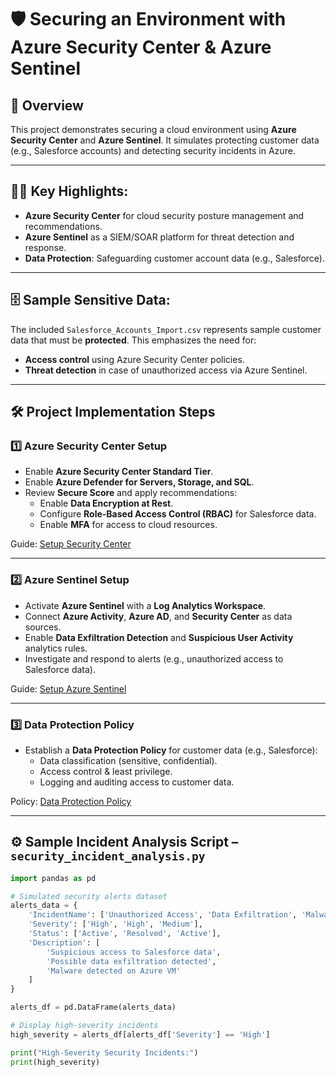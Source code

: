 # 🛡️ Securing an Environment with Azure Security Center & Azure Sentinel

## 📄 Overview
This project demonstrates securing a cloud environment using **Azure Security Center** and **Azure Sentinel**. It simulates protecting customer data (e.g., Salesforce accounts) and detecting security incidents in Azure.

---

## 🧑‍💻 Key Highlights:
- **Azure Security Center** for cloud security posture management and recommendations.
- **Azure Sentinel** as a SIEM/SOAR platform for threat detection and response.
- **Data Protection**: Safeguarding customer account data (e.g., Salesforce).

---

## 🗄️ Sample Sensitive Data:
The included `Salesforce_Accounts_Import.csv` represents sample customer data that must be **protected**. This emphasizes the need for:
- **Access control** using Azure Security Center policies.
- **Threat detection** in case of unauthorized access via Azure Sentinel.

---

## 🛠️ Project Implementation Steps

### 1️⃣ **Azure Security Center Setup**
- Enable **Azure Security Center Standard Tier**.
- Enable **Azure Defender for Servers, Storage, and SQL**.
- Review **Secure Score** and apply recommendations:
  - Enable **Data Encryption at Rest**.
  - Configure **Role-Based Access Control (RBAC)** for Salesforce data.
  - Enable **MFA** for access to cloud resources.

Guide: [Setup Security Center](setup_security_center.md)

---

### 2️⃣ **Azure Sentinel Setup**
- Activate **Azure Sentinel** with a **Log Analytics Workspace**.
- Connect **Azure Activity**, **Azure AD**, and **Security Center** as data sources.
- Enable **Data Exfiltration Detection** and **Suspicious User Activity** analytics rules.
- Investigate and respond to alerts (e.g., unauthorized access to Salesforce data).

Guide: [Setup Azure Sentinel](setup_azure_sentinel.md)

---

### 3️⃣ **Data Protection Policy**
- Establish a **Data Protection Policy** for customer data (e.g., Salesforce):
  - Data classification (sensitive, confidential).
  - Access control & least privilege.
  - Logging and auditing access to customer data.

Policy: [Data Protection Policy](data_protection_policy.md)

---

## ⚙️ Sample Incident Analysis Script – `security_incident_analysis.py`
```python
import pandas as pd

# Simulated security alerts dataset
alerts_data = {
    'IncidentName': ['Unauthorized Access', 'Data Exfiltration', 'Malware on VM'],
    'Severity': ['High', 'High', 'Medium'],
    'Status': ['Active', 'Resolved', 'Active'],
    'Description': [
        'Suspicious access to Salesforce data',
        'Possible data exfiltration detected',
        'Malware detected on Azure VM'
    ]
}

alerts_df = pd.DataFrame(alerts_data)

# Display high-severity incidents
high_severity = alerts_df[alerts_df['Severity'] == 'High']

print("High-Severity Security Incidents:")
print(high_severity)
